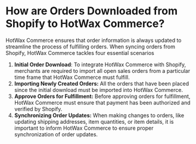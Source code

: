 # How are Orders Downloaded from Shopify to HotWax Commerce?

HotWax Commerce ensures that order information is always updated to streamline the process of fulfilling orders. When syncing orders from Shopify, HotWax Commerce tackles four essential scenarios

1. **Initial Order Download**: To integrate HotWax Commerce with Shopify, merchants are required to import all open sales orders from a particular time frame that HotWax Commerce must fulfill.
2. **Importing Newly Created Orders:** All the orders that have been placed since the initial download must be imported into HotWax Commerce.
3. **Approve Orders for Fulfillment:** Before approving orders for fulfillment, HotWax Commerce must ensure that payment has been authorized and verified by Shopify.
4. **Synchronizing Order Updates:** When making changes to orders, like updating shipping addresses, item quantities, or item details, it is important to inform HotWax Commerce to ensure proper synchronization of order updates.



###
